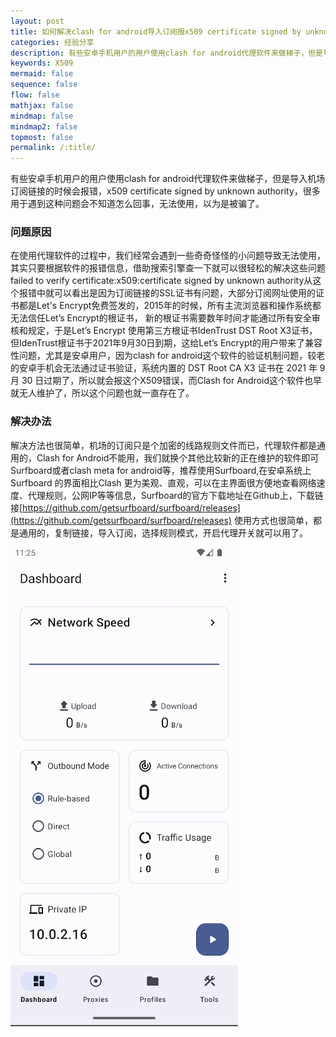 ```yaml
---
layout: post
title: 如何解决clash for android导入订阅报x509 certificate signed by unknown authority的错误
categories: 经验分享
description: 有些安卓手机用户的用户使用clash for android代理软件来做梯子，但是导入机场订阅的时候会报错，failed to verify certificate:x509:certificate signed by unknown authority,这种问题该如何解决呢？本文介绍一下产生该问题的原因以及解决方案
keywords: X509
mermaid: false
sequence: false
flow: false
mathjax: false
mindmap: false
mindmap2: false
topmost: false
permalink: /:title/
---
```


有些安卓手机用户的用户使用clash for android代理软件来做梯子，但是导入机场订阅链接的时候会报错，x509 certificate signed by unknown authority，很多用于遇到这种问题会不知道怎么回事，无法使用，以为是被骗了。  

### 问题原因

在使用代理软件的过程中，我们经常会遇到一些奇奇怪怪的小问题导致无法使用，其实只要根据软件的报错信息，借助搜索引擎查一下就可以很轻松的解决这些问题failed to verify certificate:x509:certificate signed by unknown authority从这个报错中就可以看出是因为订阅链接的SSL证书有问题，大部分订阅网址使用的证书都是Let's Encrypt免费签发的，2015年的时候，所有主流浏览器和操作系统都无法信任Let’s Encrypt的根证书， 新的根证书需要数年时间才能通过所有安全审核和规定，于是Let’s Encrypt 使用第三方根证书IdenTrust DST Root X3证书，但IdenTrust根证书于2021年9月30日到期，这给Let’s Encrypt的用户带来了兼容性问题，尤其是安卓用户，因为clash for android这个软件的验证机制问题，较老的安卓手机会无法通过证书验证，系统内置的 DST Root CA X3 证书在 2021 年 9 月 30 日过期了，所以就会报这个X509错误，而Clash for Android这个软件也早就无人维护了，所以这个问题也就一直存在了。

### 解决办法

解决方法也很简单，机场的订阅只是个加密的线路规则文件而已，代理软件都是通用的，Clash for Android不能用，我们就换个其他比较新的正在维护的软件即可Surfboard或者clash meta for android等，推荐使用Surfboard,在安卓系统上Surfboard 的界面相比Clash 更为美观、直观，可以在主界面很方便地查看网络速度、代理规则，公网IP等等信息，Surfboard的官方下载地址在Github上，下载链接[https://github.com/getsurfboard/surfboard/releases](https://github.com/getsurfboard/surfboard/releases)
使用方式也很简单，都是通用的，复制链接，导入订阅，选择规则模式，开启代理开关就可以用了。

![surfboard](/images/posts/surfboard/surfboard.png)

  






